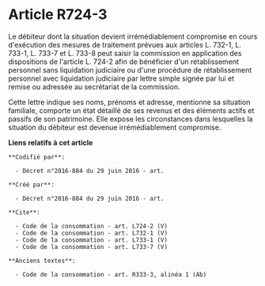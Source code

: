 # Article R724-3

Le débiteur dont la situation devient irrémédiablement compromise en cours d'exécution des mesures de traitement prévues aux
articles L. 732-1, L. 733-1, L. 733-7 et L. 733-8 peut saisir la commission en application des dispositions de l'article L.
724-2 afin de bénéficier d'un rétablissement personnel sans liquidation judiciaire ou d'une procédure de rétablissement
personnel avec liquidation judiciaire par lettre simple signée par lui et remise ou adressée au secrétariat de la
commission. 

Cette lettre indique ses noms, prénoms et adresse, mentionne sa situation familiale, comporte un état détaillé de ses revenus
et des éléments actifs et passifs de son patrimoine. Elle expose les circonstances dans lesquelles la situation du débiteur
est devenue irrémédiablement compromise.

**Liens relatifs à cet article**

	**Codifié par**:

	  - Décret n°2016-884 du 29 juin 2016 - art.

	**Créé par**:

	  - Décret n°2016-884 du 29 juin 2016 - art.

	**Cite**:

	  - Code de la consommation - art. L724-2 (V)
	  - Code de la consommation - art. L732-1 (V)
	  - Code de la consommation - art. L733-1 (V)
	  - Code de la consommation - art. L733-7 (V)

	**Anciens textes**:

	  - Code de la consommation - art. R333-3, alinéa 1 (Ab)
